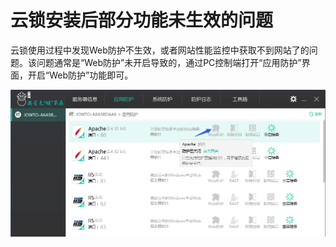 # 云锁安装后部分功能未生效的问题

云锁使用过程中发现Web防护不生效，或者网站性能监控中获取不到网站了的问题。该问题通常是“Web防护”未开启导致的，通过PC控制端打开“应用防护”界面，开启“Web防护”功能即可。

![](/assets/q1501.png)

